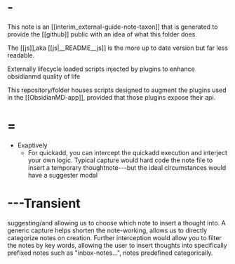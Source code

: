 # -

This note is an [[interim_external-guide-note-taxon]] that is generated to provide the [[github]] public with an idea of what this folder does.

The [[js]],aka [[js|__README__js]] is the more up to date version but far less readable.

Externally lifecycle loaded scripts injected by plugins to enhance obsidianmd quality of life

This repository/folder houses scripts designed to augment the plugins used in the [[ObsidianMD-app]], provided that those plugins expose their api.

# =

* Exaptively
  * For quickadd, you can intercept the quickadd execution and interject your own logic. Typical capture would hard code the note file to insert a temporary thoughtnote---but the ideal circumstances would have a suggester modal

# ---Transient

suggesting/and allowing us to choose which note to insert a thought into. A generic capture helps shorten the note-working, allows us to directly categorize notes on creation. 
Further interception would allow you to filter the notes by key words, allowing the user to insert thoughts into specifically prefixed notes such as "inbox-notes...", notes predefined categorically.

